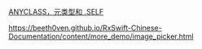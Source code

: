 

[ANYCLASS，元类型和 .SELF](http://swifter.tips/self-anyclass/)


https://beeth0ven.github.io/RxSwift-Chinese-Documentation/content/more_demo/image_picker.html
